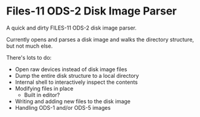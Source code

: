 # Files-11 ODS-2 Disk Image Parser

A quick and dirty FILES-11 ODS-2 disk image parser.

Currently opens and parses a disk image and walks the directory structure, but not much else.

There's lots to do:
* Open raw devices instead of disk image files
* Dump the entire disk structure to a local directory
* Internal shell to interactively inspect the contents
* Modifying files in place
  * Built in editor?
* Writing and adding new files to the disk image
* Handling ODS-1 and/or ODS-5 images

